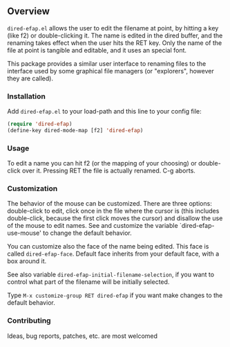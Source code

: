 ## Overview

`dired-efap.el` allows the user to edit the filename at point, by hitting a key
(like f2) or double-clicking it. The name is edited in the dired buffer, and the
renaming takes effect when the user hits the RET key. Only the name of the file
at point is tangible and editable, and it uses an special font.

This package provides a similar user interface to renaming files to the
interface used by some graphical file managers (or "explorers", however they are
called).

### Installation

Add `dired-efap.el` to your load-path and this line to your config file:

```lisp
(require 'dired-efap)
(define-key dired-mode-map [f2] 'dired-efap)
```

### Usage

To edit a name you can hit f2 (or the mapping of your choosing) or
double-click over it. Pressing RET the file is actually renamed.  C-g
aborts.

### Customization

The behavior of the mouse can be customized. There are three options:
double-click to edit, click once in the file where the cursor is (this includes
double-click, because the first click moves the cursor) and disallow the use of
the mouse to edit names. See and customize the variable `dired-efap-use-mouse'
to change the default behavior.

You can customize also the face of the name being edited. This face is called
`dired-efap-face`.  Default face inherits from your default face, with a box
around it.

See also variable `dired-efap-initial-filename-selection`, if you want to
control what part of the filename will be initially selected.

Type `M-x customize-group RET dired-efap` if you want make changes to the
default behavior.

### Contributing

Ideas, bug reports, patches, etc. are most welcomed
